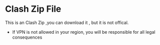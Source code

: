 # Clash Zip File
This is an Clash Zip ,you can download it , but it is not offical.  
- If VPN is not allowed in your region, you will be responsible for all legal consequences
